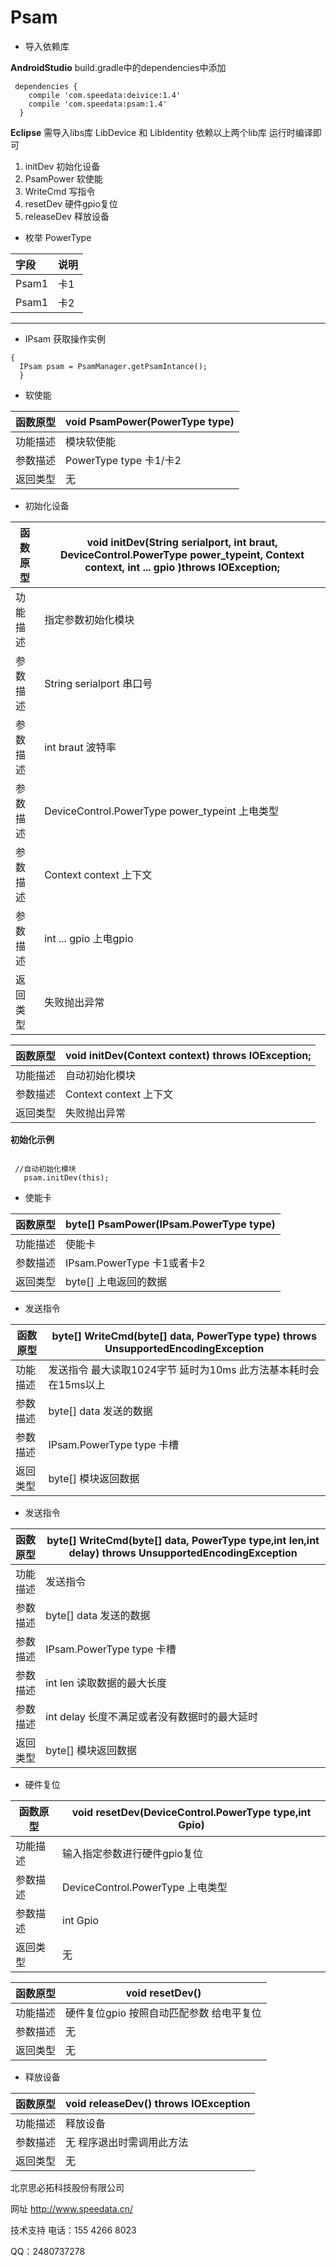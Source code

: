 # Psam
-  导入依赖库


**AndroidStudio** build.gradle中的dependencies中添加

```
 dependencies {
    compile 'com.speedata:deivice:1.4'
    compile 'com.speedata:psam:1.4'
  }
```
**Eclipse** 需导入libs库 LibDevice 和 LibIdentity
依赖以上两个lib库  运行时编译即可

1. initDev 初始化设备
1. PsamPower 软使能
1. WriteCmd 写指令
1. resetDev 硬件gpio复位
1. releaseDev 释放设备


-  枚举 PowerType

|字段|说明|
|:----    |:-------    |
|Psam1  |卡1    |
|Psam1 |卡2 |

------------

-  IPsam 获取操作实例
```
{
  IPsam psam = PsamManager.getPsamIntance();
  }
```


-  软使能

函数原型|void PsamPower(PowerType type)                                  |
-------    |-------
|功能描述  |模块软使能|
|参数描述  |PowerType type 卡1/卡2 |
|返回类型  |无|


-  初始化设备


|函数原型|void initDev(String serialport, int braut, DeviceControl.PowerType power_typeint, Context context, int ...  gpio )throws IOException;	                                   |
-------    |-------
|功能描述  |指定参数初始化模块|
|参数描述  |String serialport 串口号 |
|参数描述  |int braut 波特率 |
|参数描述  |DeviceControl.PowerType power_typeint 上电类型 |
|参数描述  |Context context 上下文|
|参数描述  |int ...  gpio 上电gpio |
|返回类型  |失败抛出异常|




|函数原型|void initDev(Context context) throws IOException;	                                   |
-------    |-------
|功能描述  |自动初始化模块|
|参数描述  |Context context 上下文|
|返回类型  |失败抛出异常|

**初始化示例**

```

 //自动初始化模块
   psam.initDev(this);
```

-  使能卡

函数原型|byte[] PsamPower(IPsam.PowerType type)	                                   |
-------    |-------
|功能描述  |使能卡|
|参数描述  |IPsam.PowerType 卡1或者卡2|
|返回类型  |byte[] 上电返回的数据  |


-  发送指令

|函数原型|byte[] WriteCmd(byte[] data, PowerType type) throws UnsupportedEncodingException                                   |
-------    |-------
|功能描述  |发送指令 最大读取1024字节 延时为10ms 此方法基本耗时会在15ms以上|
|参数描述  |byte[] data 发送的数据|
|参数描述  |IPsam.PowerType type 卡槽|
|返回类型  |byte[] 模块返回数据  |

-  发送指令

|函数原型|byte[] WriteCmd(byte[] data, PowerType type,int len,int delay) throws UnsupportedEncodingException                                   |
-------    |-------
|功能描述  |发送指令|
|参数描述  |byte[] data 发送的数据|
|参数描述  |IPsam.PowerType type 卡槽|
|参数描述  |int len 读取数据的最大长度|
|参数描述  |int delay 长度不满足或者没有数据时的最大延时|
|返回类型  |byte[] 模块返回数据  |

-  硬件复位

|函数原型|void resetDev(DeviceControl.PowerType type,int Gpio)	                                   |
-------    |-------
|功能描述  |输入指定参数进行硬件gpio复位|
|参数描述  |DeviceControl.PowerType 上电类型|
|参数描述  |int Gpio|
|返回类型  |无  |


|函数原型|void  resetDev()	                                   |
-------    |-------
|功能描述  |硬件复位gpio 按照自动匹配参数 给电平复位 |
|参数描述  |无|
|返回类型  |无  |



-  释放设备

函数原型|void releaseDev() throws IOException	                                   |
-------    |-------
|功能描述  |释放设备|
|参数描述  |无  程序退出时需调用此方法|
|返回类型  |无  |





北京思必拓科技股份有限公司

网址 http://www.speedata.cn/

技术支持 电话：155 4266 8023

QQ：2480737278